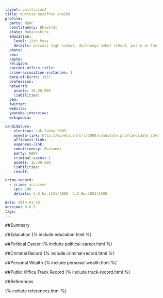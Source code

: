 ```yaml
---
layout: politician2
title: murtuza muzaffar shaikh
profile: 
  party: NBNP
  constituency: Bhiwandi
  state: Maharashtra
  education: 
    level: 12th Pass
    details: marwasi high school, darbhanga behar school, patna in the year 1971
  photo: 
  sex: 
  caste: 
  religion: 
  current-office-title: 
  crime-accusation-instances: 1
  date-of-birth: 1957
  profession: 
  networth: 
    assets: 15,80,000
    liabilities: 
  pan: 
  twitter: 
  website: 
  youtube-interview: 
  wikipedia: 

candidature: 
  - election: Lok Sabha 2009
    myneta-link: http://myneta.info/ls2009/candidate.php?candidate_id=5314
    affidavit-link: 
    expenses-link: 
    constituency: Bhiwandi 
    party: NBNP
    criminal-cases: 1
    assets: 15,80,000
    liabilities: 
    result:  

crime-record: 
  - crime: accussed
    ipc: 188
    details: C.R.No.1151/2008  C.C.No.7083/2008 

date: 2014-01-28
version: 0.0.5
tags: 
---
```

##Summary


##Education
{% include education.html %}


##Political Career
{% include political-career.html %}


##Criminal Record
{% include criminal-record.html %}


##Personal Wealth
{% include personal-wealth.html %}


##Public Office Track Record
{% include track-record.html %}


##References


{% include references.html %}